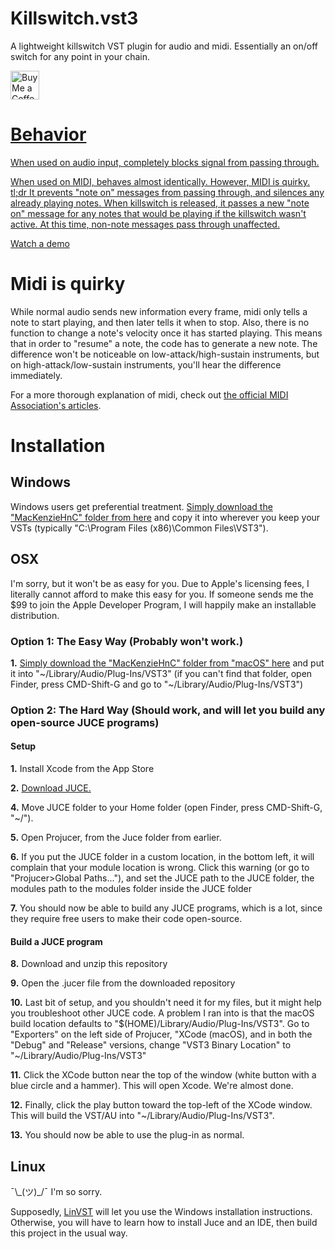 # Killswitch.vst3
A lightweight killswitch VST plugin for audio and midi. Essentially an on/off switch for any point in your chain.

<a href='https://ko-fi.com/mackenziehnc' target='_blank'><img height='35' style='border:0px;height:46px;' src='https://az743702.vo.msecnd.net/cdn/kofi3.png?v=0' border='0' alt='Buy Me a Coffee at ko-fi.com' />
 

# Behavior
When used on audio input, completely blocks signal from passing through.

When used on MIDI, behaves almost identically. However, MIDI is quirky. tl;dr It prevents "note on" messages from passing through, and silences any already playing notes. When killswitch is released, it passes a new "note on" message for any notes that would be playing if the killswitch wasn't active. At this time, non-note messages pass through unaffected.
 
[Watch a demo](https://www.youtube.com/watch?v=xBmSd2P3eGI)

# Midi is quirky
While normal audio sends new information every frame, midi only tells a note to start playing, and then later tells it when to stop. Also, there is no function to change a note's velocity once it has started playing. This means that in order to "resume" a note, the code has to generate a new note. The difference won't be noticeable on low-attack/high-sustain instruments, but on high-attack/low-sustain instruments, you'll hear the difference immediately.

For a more thorough explanation of midi, check out [the official MIDI Association's articles](https://www.midi.org/midi-articles/about-midi-part-3-midi-messages).

# Installation
## Windows
Windows users get preferential treatment. [Simply download the "MacKenzieHnC" folder from here](https://drive.google.com/drive/folders/1a9Rg8nXgixb9yxaza2RsexiY1ULCvxLV?usp=sharing) and copy it into wherever you keep your VSTs (typically "C:\Program Files (x86)\Common Files\VST3").

## OSX
I'm sorry, but it won't be as easy for you. Due to Apple's licensing fees, I literally cannot afford to make this easy for you. If someone sends me the $99 to join the Apple Developer Program, I will happily make an installable distribution.
 
### Option 1: The Easy Way (Probably won't work.)
__1.__ [Simply download the "MacKenzieHnC" folder from "macOS" here](https://drive.google.com/drive/folders/11Qd8aWBCzhp2UP4oMhw29kPkNlBDdMTs?usp=sharing) and put it into "\~/Library/Audio/Plug-Ins/VST3" (if you can't find that folder, open Finder, press CMD-Shift-G and go to "\~/Library/Audio/Plug-Ins/VST3")

### Option 2: The Hard Way (Should work, and will let you build any open-source JUCE programs)
#### Setup
__1.__ Install Xcode from the App Store

__2.__ [Download JUCE.](https://juce.com/get-juce)

__4.__ Move JUCE folder to your Home folder (open Finder, press CMD-Shift-G, "\~/").

__5.__ Open Projucer, from the Juce folder from earlier.

__6.__ If you put the JUCE folder in a custom location, in the bottom left, it will complain that your module location is wrong. Click this warning (or go to "Projucer>Global Paths..."), and set the JUCE path to the JUCE folder, the modules path to the modules folder inside the JUCE folder

__7.__ You should now be able to build any JUCE programs, which is a lot, since they require free users to make their code open-source.

#### Build a JUCE program

__8.__ Download and unzip this repository

__9.__ Open the .jucer file from the downloaded repository

__10.__ Last bit of setup, and you shouldn't need it for my files, but it might help you troubleshoot other JUCE code. A problem I ran into is that the macOS build location defaults to "$(HOME)/Library/Audio/Plug-Ins/VST3". Go to "Exporters" on the left side of Projucer, "XCode (macOS), and in both the "Debug" and "Release" versions, change "VST3 Binary Location" to "\~/Library/Audio/Plug-Ins/VST3"

__11.__ Click the XCode button near the top of the window (white button with a blue circle and a hammer). This will open Xcode. We're almost done.

__12.__ Finally, click the play button toward the top-left of the XCode window. This will build the VST/AU into "\~/Library/Audio/Plug-Ins/VST3".

__13.__ You should now be able to use the plug-in as normal.

## Linux
¯\\_(ツ)\_/¯ I'm so sorry.

Supposedly, [LinVST](https://github.com/osxmidi/LinVst) will let you use the Windows installation instructions. Otherwise, you will have to learn how to install Juce and an IDE, then build this project in the usual way.

